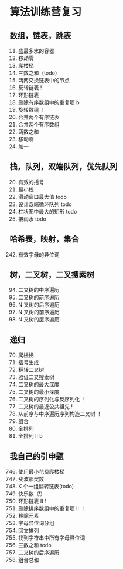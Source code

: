 # 算法训练营复习

## 数组，链表，跳表

11. 盛最多水的容器
283. 移动零
70. 爬楼梯
15. 三数之和（todo）
24. 两两交换链表中的节点
206. 反转链表 !
141. 环形链表
26. 删除有序数组中的重复项 b
189. 旋转数组 ！
21. 合并两个有序链表
88. 合并两个有序数组
1. 两数之和
283. 移动零
66. 加一

## 栈，队列，双端队列，优先队列

20. 有效的括号
155. 最小栈
239. 滑动窗口最大值 todo
641. 设计双端循环队列 todo
84. 柱状图中最大的矩形 todo
42. 接雨水 todo

## 哈希表，映射，集合

242. 有效字母的异位词

## 树，二叉树，二叉搜索树

94. 二叉树的中序遍历
144. 二叉树的前序遍历
590. N 叉树的后序遍历
589. N 叉树的前序遍历
429. N 叉树的层序遍历

## 递归

70. 爬楼梯
22. 括号生成
226. 翻转二叉树
98. 验证二叉搜索树
104. 二叉树的最大深度
111. 二叉树的最小深度
297. 二叉树的序列化与反序列化 ！
236. 二叉树的最近公共祖先 !
105. 从前序与中序遍历序列构造二叉树 ！
77. 组合
46. 全排列
47. 全排列 II  b

## 我自己的引申题

746. 使用最小花费爬楼梯
509. 斐波那契数
25. K 个一组翻转链表(todo)
202. 快乐数（!）
142. 环形链表 II !
80. 删除排序数组中的重复项 II ！
27. 移除元素
49. 字母异位词分组
266. 回文排列
438. 找到字符串中所有字母异位词
15. 三数之和 todo
145. 二叉树的后序遍历
39. 组合总和